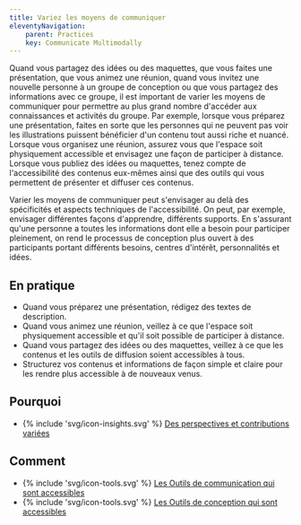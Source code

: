 ```yaml
---
title: Variez les moyens de communiquer
eleventyNavigation:
    parent: Practices
    key: Communicate Multimodally
---
```


Quand vous partagez des idées ou des maquettes, que vous faites une présentation, que vous animez une réunion, quand
vous invitez une nouvelle personne à un groupe de conception ou que vous partagez des informations avec ce groupe, il
est important de varier les moyens de communiquer pour permettre au plus grand nombre d'accéder aux connaissances et
activités du groupe. Par exemple, lorsque vous préparez une présentation, faites en sorte que les personnes qui ne
peuvent pas voir les illustrations puissent bénéficier d'un contenu tout aussi riche et nuancé. Lorsque vous organisez
une réunion, assurez vous que l'espace soit physiquement accessible et envisagez une façon de participer à distance.
Lorsque vous publiez des idées ou maquettes, tenez compte de l'accessibilité des contenus eux-mêmes ainsi que des outils
qui vous permettent de présenter et diffuser ces contenus.

Varier les moyens de communiquer peut s'envisager au delà des spécificités et aspects techniques de l'accessibilité. On
peut,  par exemple, envisager différentes façons d'apprendre, différents supports. En s'assurant qu'une personne a
toutes les informations dont elle a besoin pour participer pleinement, on rend le processus de conception plus ouvert à
des participants portant différents besoins, centres d'intérêt, personnalités et idées.

## En pratique

* Quand vous préparez une présentation, rédigez des textes de description.
* Quand vous animez une réunion, veillez à ce que l'espace soit physiquement accessible et qu'il soit possible de
  participer à distance.
* Quand vous partagez des idées ou des maquettes, veillez à ce que les contenus et les outils de diffusion soient
  accessibles à tous.
* Structurez vos contenus et informations de façon simple et claire pour les rendre plus accessible à de nouveaux venus.

## Pourquoi

* {% include 'svg/icon-insights.svg' %} [Des perspectives et contributions variées](../../idees/des-perspectives-et-contributions-variees/)

## Comment

* {% include 'svg/icon-tools.svg' %} [Les Outils de communication qui sont accessibles](../../outils/les-outils-de-communication-qui-sont-accessibles/)
* {% include 'svg/icon-tools.svg' %} [Les Outils de conception qui sont accessibles](../../outils/les-outils-de-conception-qui-sont-accessibles/)
